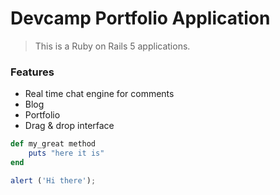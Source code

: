 # Devcamp Portfolio Application

>This is a Ruby on Rails 5 applications.

### Features

- Real time chat engine for comments
- Blog
- Portfolio
- Drag & drop interface

```ruby
def my_great method
	puts "here it is"
end
```

```javascript
alert ('Hi there');
```